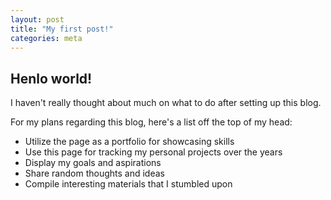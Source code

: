 ```yaml
---
layout: post
title: "My first post!"
categories: meta
---
```

## Henlo world!

I haven't really thought about much on what to do after setting up this blog.

For my plans regarding this blog, here's a list off the top of my head:
* Utilize the page as a portfolio for showcasing skills
* Use this page for tracking my personal projects over the years
* Display my goals and aspirations
* Share random thoughts and ideas
* Compile interesting materials that I stumbled upon


